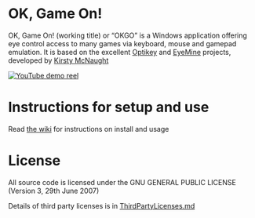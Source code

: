 # OK, Game On!

OK, Game On! (working title) or “OKGO” is a Windows application offering eye control access to many games via keyboard, mouse and gamepad emulation. It is based on the excellent [Optikey](https://github.com/OptiKey/OptiKey/) and [EyeMine](https://github.com/SpecialEffect/EyeMine/) projects, developed by [Kirsty McNaught](https://kmcnaught.co.uk/)

[![YouTube demo reel](https://github.com/kmcnaught/OKGO/wiki/resources/OKGOreel.png)](https://www.youtube.com/watch?v=50Eu3Ma32Xc "OKGO promo on youtube")

# Instructions for setup and use

Read [the wiki](https://github.com/kmcnaught/OKGO/wiki/) for instructions on install and usage

# License

All source code is licensed under the GNU GENERAL PUBLIC LICENSE (Version 3, 29th June 2007)

Details of third party licenses is in [ThirdPartyLicenses.md](ThirdPartyLicenses.md)

